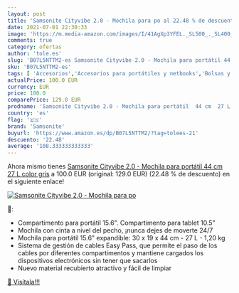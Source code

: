 ```yaml
---
layout: post
title: 'Samsonite Cityvibe 2.0 - Mochila para po al 22.48 % de descuento'
date: 2021-07-01 22:30:33
image: 'https://m.media-amazon.com/images/I/41AgXp3YFEL._SL500_._SL400_.jpg'
comments: true
category: ofertas
author: 'tole.es'
slug: 'B07L5NTTM2-es Samsonite Cityvibe 2.0 - Mochila para portátil 44 cm 27 L...'
sku: 'B07L5NTTM2-es'
tags: [ 'Accesorios','Accesorios para portátiles y netbooks','Bolsas y fundas para portátiles y netbooks','Informática','Mochilas para portátiles y netbooks','mochila','samsonite', ]
actualPrice: 100.0 EUR
currency: EUR
price: 100.0
comparePrice: 129.0 EUR
prodname: 'Samsonite Cityvibe 2.0 - Mochila para portátil  44 cm  27 L   color gris'
country: 'es'
flag: '🇪🇸'
brand: 'Samsonite'
buyurl: 'https://www.amazon.es/dp/B07L5NTTM2/?tag=tolees-21'
descuento: '22.48'
average: '108.333333333333'
---
```


Ahora mismo tienes [Samsonite Cityvibe 2.0 - Mochila para portátil  44 cm  27 L   color gris](https://www.amazon.es/dp/B07L5NTTM2/?tag=tolees-21) a 100.0 EUR (original: 129.0 EUR) (22.48 %  de descuento) en el siguiente enlace!

[![Samsonite Cityvibe 2.0 - Mochila para po](https://m.media-amazon.com/images/I/41AgXp3YFEL._SL500_._SL400_.jpg)](https://www.amazon.es/dp/B07L5NTTM2/?tag=tolees-21)

🔎:

- Compartimento para portátil 15.6\". Compartimento para tablet 10.5\"
- Mochila con cinta a nivel del pecho, ¡nunca dejes de moverte 24/7
- Mochila para portátil 15.6\" expandible: 30 x 19 x 44 cm - 27 L - 1,20 kg
- Sistema de gestión de cables Easy Pass, que permite el paso de los cables por diferentes compartimentos y mantiene cargados los dispositivos electrónicos sin tener que sacarlos
- Nuevo material recubierto atractivo y fácil de limpiar

[🛒 Visítala!!!](https://www.amazon.es/dp/B07L5NTTM2/?tag=tolees-21)
